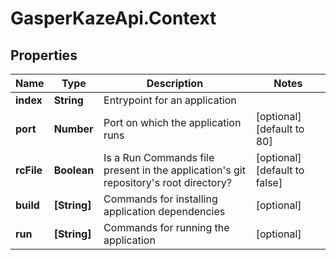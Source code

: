 # GasperKazeApi.Context

## Properties

Name | Type | Description | Notes
------------ | ------------- | ------------- | -------------
**index** | **String** | Entrypoint for an application | 
**port** | **Number** | Port on which the application runs | [optional] [default to 80]
**rcFile** | **Boolean** | Is a Run Commands file present in the application&#39;s git repository&#39;s root directory? | [optional] [default to false]
**build** | **[String]** | Commands for installing application dependencies | [optional] 
**run** | **[String]** | Commands for running the application | [optional] 


